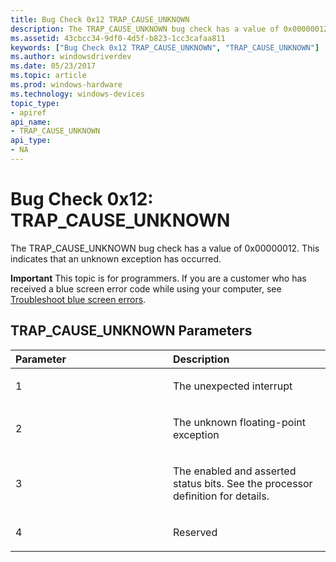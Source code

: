 ```yaml
---
title: Bug Check 0x12 TRAP_CAUSE_UNKNOWN
description: The TRAP_CAUSE_UNKNOWN bug check has a value of 0x00000012. This indicates that an unknown exception has occurred.
ms.assetid: 43cbcc34-9df0-4d5f-b823-1cc3cafaa811
keywords: ["Bug Check 0x12 TRAP_CAUSE_UNKNOWN", "TRAP_CAUSE_UNKNOWN"]
ms.author: windowsdriverdev
ms.date: 05/23/2017
ms.topic: article
ms.prod: windows-hardware
ms.technology: windows-devices
topic_type:
- apiref
api_name:
- TRAP_CAUSE_UNKNOWN
api_type:
- NA
---
```


# Bug Check 0x12: TRAP\_CAUSE\_UNKNOWN


The TRAP\_CAUSE\_UNKNOWN bug check has a value of 0x00000012. This indicates that an unknown exception has occurred.

**Important** This topic is for programmers. If you are a customer who has received a blue screen error code while using your computer, see [Troubleshoot blue screen errors](http://windows.microsoft.com/windows-10/troubleshoot-blue-screen-errors).

## TRAP\_CAUSE\_UNKNOWN Parameters


<table>
<colgroup>
<col width="50%" />
<col width="50%" />
</colgroup>
<thead>
<tr class="header">
<th align="left">Parameter</th>
<th align="left">Description</th>
</tr>
</thead>
<tbody>
<tr class="odd">
<td align="left"><p>1</p></td>
<td align="left"><p>The unexpected interrupt</p></td>
</tr>
<tr class="even">
<td align="left"><p>2</p></td>
<td align="left"><p>The unknown floating-point exception</p></td>
</tr>
<tr class="odd">
<td align="left"><p>3</p></td>
<td align="left"><p>The enabled and asserted status bits. See the processor definition for details.</p></td>
</tr>
<tr class="even">
<td align="left"><p>4</p></td>
<td align="left"><p>Reserved</p></td>
</tr>
</tbody>
</table>

 

 

 




